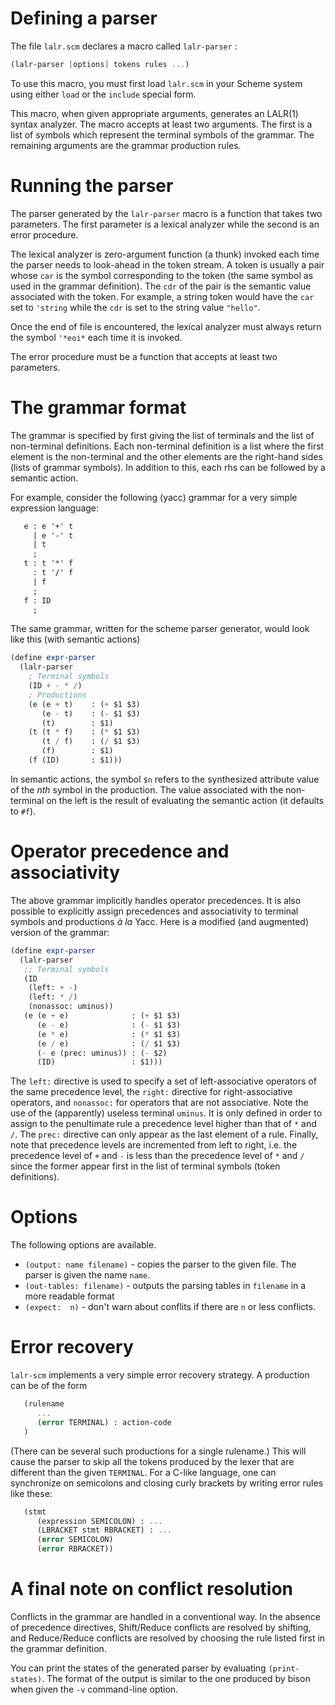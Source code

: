 
# Defining a parser

The file `lalr.scm` declares a macro called `lalr-parser` :

```scheme
(lalr-parser [options] tokens rules ...)
```

To use this macro, you must first load `lalr.scm` in your Scheme
system using either `load` or the `include` special form.


This macro, when given appropriate arguments, generates an LALR(1)
syntax analyzer.  The macro accepts at least two arguments. The first
is a list of symbols which represent the terminal symbols of the
grammar. The remaining arguments are the grammar production rules.


# Running the parser

The parser generated by the `lalr-parser` macro is a function that
takes two parameters. The first parameter is a lexical analyzer while
the second is an error procedure.

The lexical analyzer is zero-argument function (a thunk)
invoked each time the parser needs to look-ahead in the token stream.
A token is usually a pair whose `car` is the symbol corresponding to
the token (the same symbol as used in the grammar definition). The
`cdr` of the pair is the semantic value associated with the token. For
example, a string token would have the `car` set to `'string`
while the `cdr` is set to the string value `"hello"`.

Once the end of file is encountered, the lexical analyzer must always
return the symbol `'*eoi*` each time it is invoked.

The error procedure must be a function that accepts at least two
parameters.

# The grammar format

The grammar is specified by first giving the list of terminals and the
list of non-terminal definitions. Each non-terminal definition
is a list where the first element is the non-terminal and the other
elements are the right-hand sides (lists of grammar symbols). In
addition to this, each rhs can be followed by a semantic action.

For example, consider the following (yacc) grammar for a very simple
expression language:

```yacc
   e : e '+' t
     | e '-' t
     | t
     ;
   t : t '*' f
     : t '/' f
     | f
     ;
   f : ID
     ;
```

The same grammar, written for the scheme parser generator, would look
like this (with semantic actions)

```scheme
(define expr-parser
  (lalr-parser
    ; Terminal symbols
    (ID + - * /)
    ; Productions
    (e (e + t)    : (+ $1 $3)
       (e - t)    : (- $1 $3)
       (t)        : $1)
    (t (t * f)    : (* $1 $3)
       (t / f)    : (/ $1 $3)
       (f)        : $1)
    (f (ID)       : $1)))
```

In semantic actions, the symbol `$n` refers to the synthesized
attribute value of the *nth* symbol in the production. The value
associated with the non-terminal on the left is the result of
evaluating the semantic action (it defaults to `#f`).

# Operator precedence and associativity

The above grammar implicitly handles operator precedences. It is also
possible to explicitly assign precedences and associativity to
terminal symbols and productions *à la* Yacc. Here is a modified
(and augmented) version of the grammar:

```scheme
(define expr-parser
  (lalr-parser
   ;; Terminal symbols
   (ID
    (left: + -)
    (left: * /)
    (nonassoc: uminus))
   (e (e + e)              : (+ $1 $3)
      (e - e)              : (- $1 $3)
      (e * e)              : (* $1 $3)
      (e / e)              : (/ $1 $3)
      (- e (prec: uminus)) : (- $2)
      (ID)                 : $1)))
```

The `left:` directive is used to specify a set of left-associative
operators of the same precedence level, the `right:` directive for
right-associative operators, and `nonassoc:` for operators that
are not associative. Note the use of the (apparently) useless
terminal `uminus`. It is only defined in order to assign to the
penultimate rule a precedence level higher than that of `*` and  `/`.
The `prec:` directive can only appear as the last element of a
rule. Finally, note that precedence levels are incremented from
left to right, i.e. the precedence level of `+` and `-` is less
than the precedence level of `*` and `/` since the former appear
first in the list of terminal symbols (token definitions).

# Options

The following options are available.

- `(output: name filename)` - copies the parser to the given
   file. The parser is given the name `name`.
- `(out-tables: filename)`  - outputs the parsing tables in
   `filename` in a more readable format
- `(expect:  n)` - don't warn about conflits if there are
   `n` or less conflicts.

# Error recovery

`lalr-scm` implements a very simple error recovery strategy. A production can
be of the form

```scheme
   (rulename
      ...
      (error TERMINAL) : action-code
   )
```

(There can be several such productions for a single rulename.) This will cause
the parser to skip all the tokens produced by the lexer that are different
than the given `TERMINAL`. For a C-like language, one can synchronize on
semicolons and closing curly brackets by writing error rules like these:

```scheme
   (stmt
      (expression SEMICOLON) : ...
      (LBRACKET stmt RBRACKET) : ...
      (error SEMICOLON)
      (error RBRACKET))
```

#  A final note on conflict resolution

Conflicts in the grammar are handled in a conventional way.
In the absence of precedence directives,
Shift/Reduce conflicts are resolved by shifting, and Reduce/Reduce
conflicts are resolved by choosing the rule listed first in the
grammar definition.

You can print the states of the generated parser by evaluating
`(print-states)`. The format of the output is similar to the one
produced by bison when given the `-v` command-line option.
